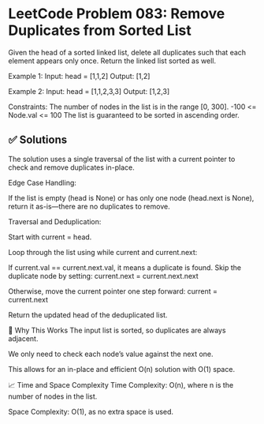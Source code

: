# LeetCode Problem 083: Remove Duplicates from Sorted List

Given the head of a sorted linked list, delete all duplicates such that each element appears only once. Return the linked list sorted as well.

Example 1:
Input: head = [1,1,2]
Output: [1,2]

Example 2:
Input: head = [1,1,2,3,3]
Output: [1,2,3]
 

Constraints:
The number of nodes in the list is in the range [0, 300].
-100 <= Node.val <= 100
The list is guaranteed to be sorted in ascending order.


## ✅ Solutions

The solution uses a single traversal of the list with a current pointer to check and remove duplicates in-place.


Edge Case Handling:

If the list is empty (head is None) or has only one node (head.next is None), return it as-is—there are no duplicates to remove.

Traversal and Deduplication:

Start with current = head.

Loop through the list using while current and current.next:

If current.val == current.next.val, it means a duplicate is found. Skip the duplicate node by setting:
current.next = current.next.next

Otherwise, move the current pointer one step forward:
current = current.next

Return the updated head of the deduplicated list.

🧠 Why This Works
The input list is sorted, so duplicates are always adjacent.

We only need to check each node’s value against the next one.

This allows for an in-place and efficient O(n) solution with O(1) space.


📈 Time and Space Complexity
Time Complexity: O(n), where n is the number of nodes in the list.

Space Complexity: O(1), as no extra space is used.